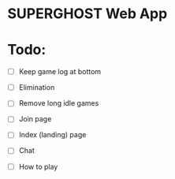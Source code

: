 # SUPERGHOST Web App

# Todo:
- [ ] Keep game log at bottom
- [ ] Elimination
- [ ] Remove long idle games
- [ ] Join page
- [ ] Index (landing) page
- [ ] Chat
- [ ] How to play

